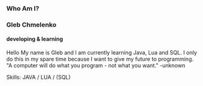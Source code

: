 ### Who Am I?
### Gleb Chmelenko
#### developing & learning

Hello My name is Gleb and I am currently learning Java, Lua and SQL. I only do this in my spare time because I want to give my future to programming.
"A computer will do what you program - not what you want." -unknown

Skills: JAVA / LUA / (SQL)



